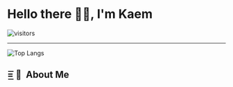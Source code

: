 # Hello there 👋🏻, I'm Kaem

![visitors](https://visitor-badge.laobi.icu/badge?page_id=santhitak)
____________

![Top Langs](https://github-readme-stats.vercel.app/api/top-langs/?username=santhitak&theme=omni&layout=compact)

## =͟͟͞͞  🦊 &nbsp;About Me
